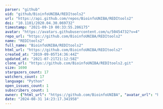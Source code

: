 ```yaml
---
parser: "github"
uid: "github/BioinfoUNIBA/REDItools2"
url: "https://api.github.com/repos/BioinfoUNIBA/REDItools2"
doi: "10.1101/2020.04.30.069732"
timestamp: "2021-09-19 00:33:55.206175"
avatar: "https://avatars.githubusercontent.com/u/50454732?v=4"
repo_url: "https://github.com/BioinfoUNIBA/REDItools2"
name: "REDItools2"
full_name: "BioinfoUNIBA/REDItools2"
html_url: "https://github.com/BioinfoUNIBA/REDItools2"
created_at: "2019-09-05T14:36:44Z"
updated_at: "2021-07-21T21:12:58Z"
clone_url: "https://github.com/BioinfoUNIBA/REDItools2.git"
size: 1690
stargazers_count: 17
watchers_count: 17
language: "Python"
open_issues_count: 1
subscribers_count: 1
owner: {"html_url": "https://github.com/BioinfoUNIBA", "avatar_url": "https://avatars.githubusercontent.com/u/50454732?v=4", "login": "BioinfoUNIBA", "type": "User"}
date: "2024-08-31 14:23:17.341958"
---
```

